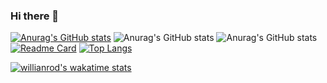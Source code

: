 ### Hi there 👋

<!--
**BlueHatBryant/BlueHatBryant** is a ✨ _special_ ✨ repository because its `README.md` (this file) appears on your GitHub profile.

Here are some ideas to get you started:

- 🔭 I’m currently working on ...
- 🌱 I’m currently learning ...
- 👯 I’m looking to collaborate on ...
- 🤔 I’m looking for help with ...
- 💬 Ask me about ...
- 📫 How to reach me: ...
- 😄 Pronouns: ...
- ⚡ Fun fact: ...
-->
[![Anurag's GitHub stats](https://github-readme-stats.vercel.app/api?username=bluehatbryant)](https://github.com/anuraghazra/github-readme-stats)
![Anurag's GitHub stats](https://github-readme-stats.vercel.app/api?username=bluehatbryant&count_private=true)
![Anurag's GitHub stats](https://github-readme-stats.vercel.app/api?username=bluehatbryant&show_icons=true)
[![Readme Card](https://github-readme-stats.vercel.app/api/pin/?username=bluehatbryant&repo=github-readme-stats)](https://github.com/anuraghazra/github-readme-stats)
[![Top Langs](https://github-readme-stats.vercel.app/api/top-langs/?username=bluehatbryant)](https://github.com/anuraghazra/github-readme-stats)

[![willianrod's wakatime stats](https://github-readme-stats.vercel.app/api/wakatime?username=bluehatbryant)](https://github.com/anuraghazra/github-readme-stats)
